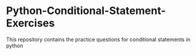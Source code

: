 # Python-Conditional-Statement-Exercises
This repository contains the practice questions for conditional statements in python
